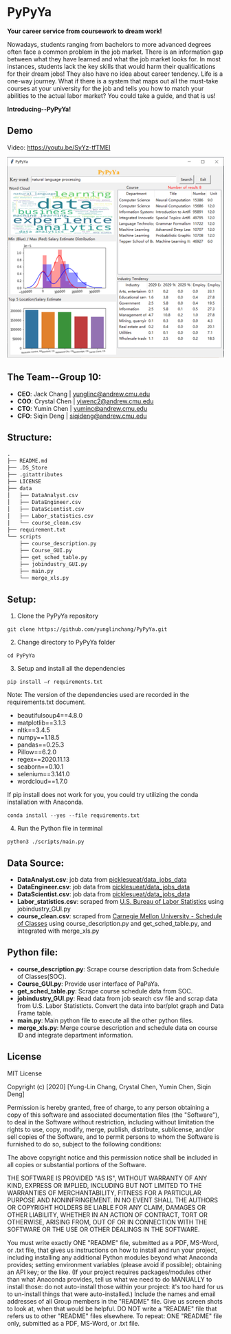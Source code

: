# PyPyYa
**Your career service from coursework to dream work!**

Nowadays, students ranging from bachelors to more advanced degrees often face a common problem in the job market. There is an information gap between what they have learned and what the job market looks for. In most instances, students lack the key skills that would harm their qualifications for their dream jobs! They also have no idea about career tendency. Life is a one-way journey. What if there is a system that maps out all the must-take courses at your university for the job and tells you how to match your abilities to the actual labor market? You could take a guide, and that is us!

**Introducing--PyPyYa!**

## Demo
Video: https://youtu.be/SyYz-tfTMEI


![alt text](https://github.com/yunglinchang/PyPyYa/blob/master/demo/demo.jpg?raw=true)

## The Team--Group 10:
* **CEO**: Jack Chang   |  yunglinc@andrew.cmu.edu
* **COO**: Crystal Chen |  yiwenc2@andrew.cmu.edu 
* **CTO**: Yumin Chen   |  yuminc@andrew.cmu.edu 
* **CFO**: Siqin Deng   |  siqideng@andrew.cmu.edu

## Structure:
```
.
├── README.md
├── .DS_Store
├── .gitattributes
├── LICENSE
├── data
│   ├── DataAnalyst.csv           
│   ├── DataEngineer.csv             
│   ├── DataScientist.csv      
│   ├── Labor_statistics.csv
│   └── course_clean.csv
├── requirement.txt           
└── scripts
    ├── course_description.py
    ├── Course_GUI.py
    ├── get_sched_table.py
    ├── jobindustry_GUI.py
    ├── main.py
    └── merge_xls.py
```


## Setup:
1. Clone the PyPyYa repository
```
git clone https://github.com/yunglinchang/PyPyYa.git
```
2. Change directory to PyPyYa folder
```
cd PyPyYa
```
3. Setup and install all the dependencies
```
pip install –r requirements.txt
```
Note: The version of the dependencies used are recorded in the requirements.txt document.
* beautifulsoup4==4.8.0
* matplotlib==3.1.3
* nltk==3.4.5
* numpy==1.18.5
* pandas==0.25.3
* Pillow==6.2.0
* regex==2020.11.13
* seaborn==0.10.1
* selenium==3.141.0
* wordcloud==1.7.0

If pip install does not work for you, you could try utilizing the conda installation with Anaconda.
```
conda install --yes --file requirements.txt
```
4. Run the Python file in terminal
```
python3 ./scripts/main.py
```


## Data Source:
* **DataAnalyst.csv**: job data from [picklesueat/data_jobs_data](https://github.com/picklesueat/data_jobs_data)
* **DataEngineer.csv**: job data from [picklesueat/data_jobs_data](https://github.com/picklesueat/data_jobs_data)
* **DataScientist.csv**: job data from [picklesueat/data_jobs_data](https://github.com/picklesueat/data_jobs_data)
* **Labor_statistics.csv**: scraped from [U.S. Bureau of Labor Statistics](https://data.bls.gov/projections/nationalMatrix?queryParams=15-2098&ioType=o) using jobindustry_GUI.py
* **course_clean.csv**: scraped from [Carnegie Mellon University - Schedule of Classes](https://enr-apps.as.cmu.edu/open/SOC/SOCServlet/search) using course_description.py and get_sched_table.py, and integrated with merge_xls.py

## Python file:
* **course_description.py**: Scrape course description data from Schedule of Classes(SOC).
* **Course_GUI.py**: Provide user interface of PaPaYa.
* **get_sched_table.py**: Scrape course schedule data from SOC.
* **jobindustry_GUI.py**: Read data from job search csv file and scrap data from U.S. Labor Statisticts. Convert the data into bar/plot graph and Data Frame table. 
* **main.py**: Main python file to execute all the other python files.
* **merge_xls.py**: Merge course description and schedule data on course ID and integrate department information.

## License
MIT License

Copyright (c) [2020] [Yung-Lin Chang, Crystal Chen, Yumin Chen, Siqin Deng]

Permission is hereby granted, free of charge, to any person obtaining a copy of this software and associated documentation files (the "Software"), to deal in the Software without restriction, including without limitation the rights to use, copy, modify, merge, publish, distribute, sublicense, and/or sell copies of the Software, and to permit persons to whom the Software is furnished to do so, subject to the following conditions:

The above copyright notice and this permission notice shall be included in all copies or substantial portions of the Software.

THE SOFTWARE IS PROVIDED "AS IS", WITHOUT WARRANTY OF ANY KIND, EXPRESS OR IMPLIED, INCLUDING BUT NOT LIMITED TO THE WARRANTIES OF MERCHANTABILITY, FITNESS FOR A PARTICULAR PURPOSE AND NONINFRINGEMENT. IN NO EVENT SHALL THE AUTHORS OR COPYRIGHT HOLDERS BE LIABLE FOR ANY CLAIM, DAMAGES OR OTHER LIABILITY, WHETHER IN AN ACTION OF CONTRACT, TORT OR OTHERWISE, ARISING FROM, OUT OF OR IN CONNECTION WITH THE SOFTWARE OR THE USE OR OTHER DEALINGS IN THE SOFTWARE.

You must write exactly ONE "README" file, submitted as a PDF, MS-Word, or .txt file, that gives us instructions on how to install and run your project, including installing any additional Python modules beyond what Anaconda provides; setting environment variables (please avoid if possible); obtaining an API key; or the like.  (If your project requires packages/modules other than what Anaconda provides, tell us what we need to do MANUALLY to install those: do not auto-install those within your project: it's too hard for us to un-install things that were auto-installed.)  Include the names and email addresses of all Group members in the "README" file. Give us screen shots to look at, when that would be helpful.  DO NOT write a "README" file that refers us to other "README" files elsewhere.  To repeat: ONE "README" file only, submitted as a PDF, MS-Word, or .txt file.
